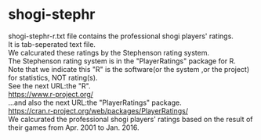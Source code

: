 # shogi-stephr
shogi-stephr-r.txt file contains the professional shogi players' ratings.<br>
It is tab-seperated text file.<br>
We calcurated these ratings by the Stephenson rating system.<br>
The Stephenson rating system is in the "PlayerRatings" package for R.<br>
Note that we indicate this "R" is the software(or the system ,or the project) for statistics, NOT rating(s).<br>
See the next URL:the "R".<br>
https://www.r-project.org/<br>
...and also the next URL:the "PlayerRatings" package.<br>
https://cran.r-project.org/web/packages/PlayerRatings/<br>
We calcurated the professional shogi players' ratings based on the result of their games from Apr. 2001 to Jan. 2016.
